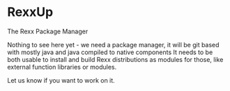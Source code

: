 # RexxUp
The Rexx Package Manager

Nothing to see here yet - we need a package manager, it will be git based with mostly java and java compiled to native components
It needs to be both usable to install and build Rexx distributions as modules for those, like external function libraries or modules.

Let us know if you want to work on it.
